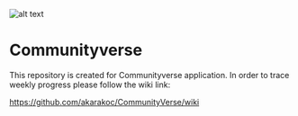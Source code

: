 ![alt text](https://img.shields.io/pypi/djversions/djangorestframework)
# Communityverse



This repository is created for Communityverse application.
In order to trace weekly progress please follow the wiki link: 

https://github.com/akarakoc/CommunityVerse/wiki


